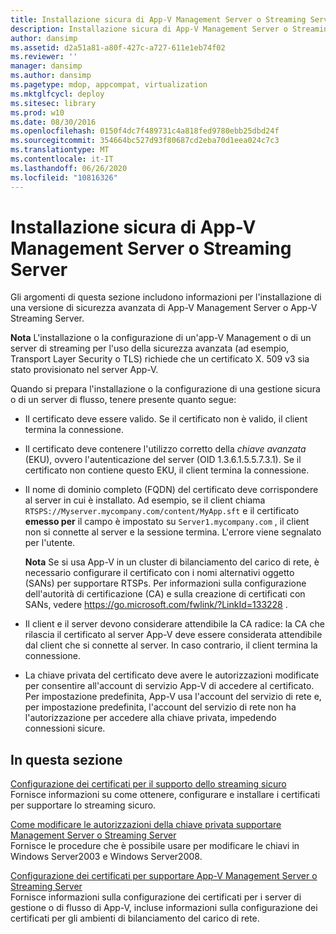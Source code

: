 ```yaml
---
title: Installazione sicura di App-V Management Server o Streaming Server
description: Installazione sicura di App-V Management Server o Streaming Server
author: dansimp
ms.assetid: d2a51a81-a80f-427c-a727-611e1eb74f02
ms.reviewer: ''
manager: dansimp
ms.author: dansimp
ms.pagetype: mdop, appcompat, virtualization
ms.mktglfcycl: deploy
ms.sitesec: library
ms.prod: w10
ms.date: 08/30/2016
ms.openlocfilehash: 0150f4dc7f489731c4a818fed9780ebb25dbd24f
ms.sourcegitcommit: 354664bc527d93f80687cd2eba70d1eea024c7c3
ms.translationtype: MT
ms.contentlocale: it-IT
ms.lasthandoff: 06/26/2020
ms.locfileid: "10816326"
---
```

# Installazione sicura di App-V Management Server o Streaming Server


Gli argomenti di questa sezione includono informazioni per l'installazione di una versione di sicurezza avanzata di App-V Management Server o App-V Streaming Server.

**Nota**  L'installazione o la configurazione di un'app-V Management o di un server di streaming per l'uso della sicurezza avanzata (ad esempio, Transport Layer Security o TLS) richiede che un certificato X. 509 v3 sia stato provisionato nel server App-V.

 

Quando si prepara l'installazione o la configurazione di una gestione sicura o di un server di flusso, tenere presente quanto segue:

-   Il certificato deve essere valido. Se il certificato non è valido, il client termina la connessione.

-   Il certificato deve contenere l'utilizzo corretto della *chiave avanzata* (EKU), ovvero l'autenticazione del server (OID 1.3.6.1.5.5.7.3.1). Se il certificato non contiene questo EKU, il client termina la connessione.

-   Il nome di dominio completo (FQDN) del certificato deve corrispondere al server in cui è installato. Ad esempio, se il client chiama `RTSPS://Myserver.mycompany.com/content/MyApp.sft` e il certificato **emesso per** il campo è impostato su `Server1.mycompany.com` , il client non si connette al server e la sessione termina. L'errore viene segnalato per l'utente.

    **Nota**  Se si usa App-V in un cluster di bilanciamento del carico di rete, è necessario configurare il certificato con i nomi alternativi oggetto (SANs) per supportare RTSPs. Per informazioni sulla configurazione dell'autorità di certificazione (CA) e sulla creazione di certificati con SANs, vedere <https://go.microsoft.com/fwlink/?LinkId=133228> .

     

-   Il client e il server devono considerare attendibile la CA radice: la CA che rilascia il certificato al server App-V deve essere considerata attendibile dal client che si connette al server. In caso contrario, il client termina la connessione.

-   La chiave privata del certificato deve avere le autorizzazioni modificate per consentire all'account di servizio App-V di accedere al certificato. Per impostazione predefinita, App-V usa l'account del servizio di rete e, per impostazione predefinita, l'account del servizio di rete non ha l'autorizzazione per accedere alla chiave privata, impedendo connessioni sicure.

## In questa sezione


<a href="" id="configuring-certificates-to-support-secure-streaming"></a>[Configurazione dei certificati per il supporto dello streaming sicuro](configuring-certificates-to-support-secure-streaming.md)  
Fornisce informazioni su come ottenere, configurare e installare i certificati per supportare lo streaming sicuro.

<a href="" id="how-to-modify-private-key-permissions-to-support-management-server-or-streaming-server"></a>[Come modificare le autorizzazioni della chiave privata supportare Management Server o Streaming Server](how-to-modify-private-key-permissions-to-support-management-server-or-streaming-server.md)  
Fornisce le procedure che è possibile usare per modificare le chiavi in Windows Server2003 e Windows Server2008.

<a href="" id="configuring-certificates-to-support-app-v-management-server-or-streaming-server"></a>[Configurazione dei certificati per supportare App-V Management Server o Streaming Server](configuring-certificates-to-support-app-v-management-server-or-streaming-server.md)  
Fornisce informazioni sulla configurazione dei certificati per i server di gestione o di flusso di App-V, incluse informazioni sulla configurazione dei certificati per gli ambienti di bilanciamento del carico di rete.

 

 





